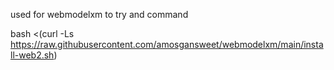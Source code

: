 used for webmodelxm to try and command
                    
bash <(curl -Ls https://raw.githubusercontent.com/amosgansweet/webmodelxm/main/install-web2.sh)
